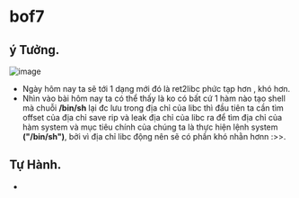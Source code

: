 # bof7
## ý Tưởng.
![image](https://github.com/NTDtrytofullstack/bof7/assets/130078745/3d3f990b-17cc-4e82-8b3a-ee9872e30239)
- Ngày hôm nay ta sẽ tới 1 dạng mới đó là ret2libc phức tạp hơn , khó hơn.
- Nhìn vào bài hôm nay ta có thể thấy là ko có bất cứ 1 hàm nào tạo shell mà chuỗi **/bin/sh** lại đc lưu trong địa chỉ của libc thì đầu tiên ta cần tìm offset của địa chỉ save rip và leak địa chỉ của libc ra để tìm địa chỉ của hàm system và mục tiêu chính của chúng ta là thực hiện lệnh system **("/bin/sh")**, bởi vì địa chỉ libc động nên sẽ có phần khó nhằn hơnn :>>.
## Tự Hành.
-
